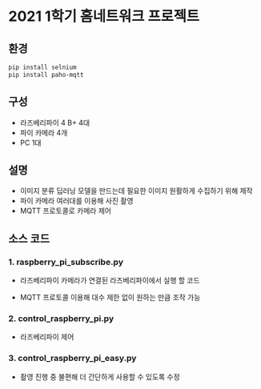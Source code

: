 # 2021 1학기 홈네트워크 프로젝트

## 환경
```bash
pip install selnium
pip install paho-mqtt
```


## 구성
* 라즈베리파이 4 B+ 4대
* 파이 카메라 4개
* PC 1대

## 설명
* 이미지 분류 딥러닝 모델을 만드는데 필요한 이미지 원활하게 수집하기 위해 제작
* 파이 카메라 여러대를 이용해 사진 촬영
* MQTT 프로토콜로 카메라 제어

## 소스 코드

### 1. raspberry_pi_subscribe.py

* 라즈베리파이 카메라가 연결된 라즈베리파이에서 실행 할 코드

* MQTT 프로토콜 이용해 대수 제한 없이 원하는 만큼 조작 가능

### 2. control_raspberry_pi.py

* 라즈베리파이 제어

### 3. control_raspberry_pi_easy.py

* 촬영 진행 중 불편해 더 간단하게 사용할 수 있도록 수정
